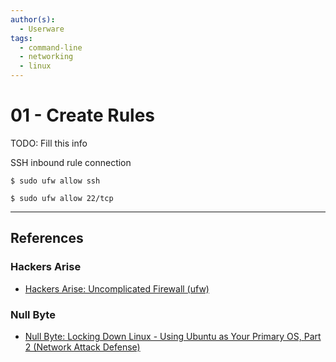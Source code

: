 ```yaml
---
author(s):
  - Userware
tags:
  - command-line
  - networking
  - linux
---
```

# 01 - Create Rules

TODO: Fill this info

SSH inbound rule connection

```
$ sudo ufw allow ssh

$ sudo ufw allow 22/tcp
```

---
## References

### Hackers Arise

- [Hackers Arise: Uncomplicated Firewall (ufw)](https://www.hackers-arise.com/post/linux-firewalls-uncomplicated-firewall-ufw)

### Null Byte

- [Null Byte: Locking Down Linux - Using Ubuntu as Your Primary OS, Part 2 (Network Attack Defense) ](https://null-byte.wonderhowto.com/how-to/locking-down-linux-using-ubuntu-as-your-primary-os-part-2-network-attack-defense-0185709/)